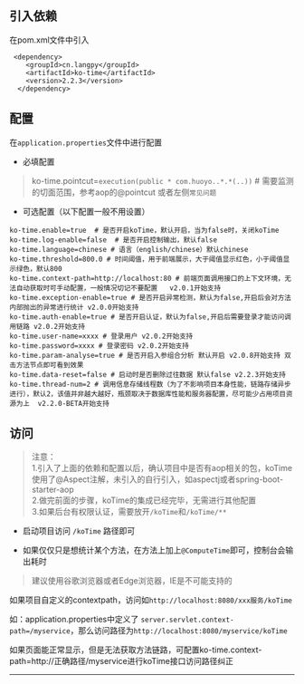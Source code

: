 ## 引入依赖

在pom.xml文件中引入


```
 <dependency>
    <groupId>cn.langpy</groupId>
    <artifactId>ko-time</artifactId>
    <version>2.2.3</version>
  </dependency>
```

## 配置

在`application.properties`文件中进行配置

* 必填配置

> 
> ko-time.pointcut=`execution(public * com.huoyo..*.*(..))` # 需要监测的切面范围，参考aop的@pointcut 或者左侧`常见问题`
>


* 可选配置（以下配置一般不用设置）

```
ko-time.enable=true  # 是否开启koTime，默认开启，当为false时，关闭koTime   
ko-time.log-enable=false  # 是否开启控制输出，默认false  
ko-time.language=chinese # 语言（english/chinese）默认chinese  
ko-time.threshold=800.0 # 时间阈值，用于前端展示，大于阈值显示红色，小于阈值显示绿色，默认800  
ko-time.context-path=http://localhost:80 # 前端页面调用接口的上下文环境，无法自动获取时可手动配置，一般情况切记不要配置   v2.0.1开始支持  
ko-time.exception-enable=true # 是否开启异常检测，默认为false,开启后会对方法内部抛出的异常进行统计 v2.0.0开始支持  
ko-time.auth-enable=true # 是否开启认证，默认为false,开启后需要登录才能访问调用链路 v2.0.2开始支持  
ko-time.user-name=xxxx # 登录用户 v2.0.2开始支持  
ko-time.password=xxxx # 登录密码 v2.0.2开始支持  
ko-time.param-analyse=true # 是否开启入参组合分析 默认开启 v2.0.8开始支持 双击方法节点即可看到效果 
ko-time.data-reset=false # 启动时是否删除过往数据 默认false v2.2.3开始支持
ko-time.thread-num=2 # 调用信息存储线程数（为了不影响项目本身性能，链路存储异步进行），默认2，该值并非越大越好，瓶颈取决于数据库性能和服务器配置，尽可能少占用项目资源为上  v2.2.0-BETA开始支持
```

## 访问

> 注意：    
> 1.引入了上面的依赖和配置以后，确认项目中是否有aop相关的包，koTime使用了@Aspect注解，未引入的自行引入，如aspectj或者spring-boot-starter-aop        
> 2.做完前面的步骤，koTime的集成已经完毕，无需进行其他配置   
> 3.如果后台有权限认证，需要放开`/koTime`和`/koTime/**`
                                   


* 启动项目访问 `/koTime` 路径即可

* 如果仅仅只是想统计某个方法，在方法上加上`@ComputeTime`即可，控制台会输出耗时


> 建议使用谷歌浏览器或者Edge浏览器，IE是不可能支持的

如果项目自定义的contextpath，访问如`http://localhost:8080/xxx服务/koTime`

如：application.properties中定义了 `server.servlet.context-path=/myservice`，那么访问路径为`http://localhost:8080/myservice/koTime`

如果页面能正常显示，但是无法获取方法链路，可配置ko-time.context-path=http://正确路径/myservice进行koTime接口访问路径纠正



---


